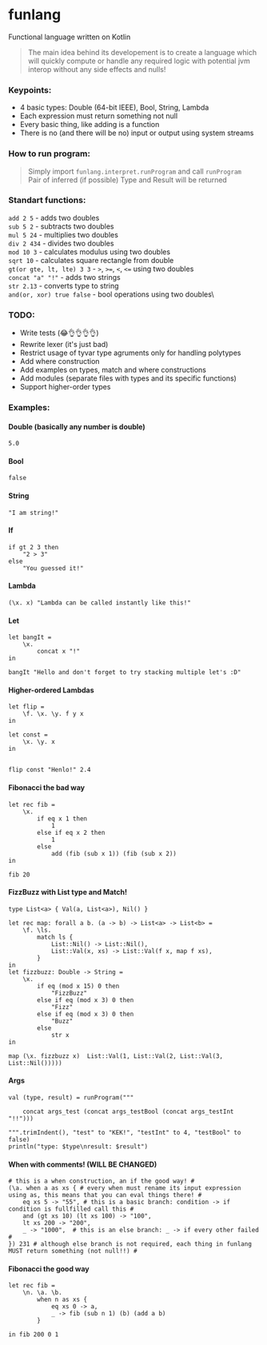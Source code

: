 # funlang
Functional language written on Kotlin
> The main idea behind its developement is to create a language which will quickly compute or handle any required logic with potential jvm interop without any side effects and nulls!

### Keypoints:
- 4 basic types: Double (64-bit IEEE), Bool, String, Lambda
- Each expression must return something not null
- Every basic thing, like adding is a function
- There is no (and there will be no) input or output using system streams

### How to run program:
> Simply import `funlang.interpret.runProgram` and call `runProgram`\
  Pair of inferred (if possible) Type and Result will be returned

### Standart functions:
`add 2 5` - adds two doubles\
`sub 5 2` - subtracts two doubles\
`mul 5 24` - multiplies two doubles\
`div 2 434` - divides two doubles\
`mod 10 3` - calculates modulus using two doubles\
`sqrt 10` - calculates square rectangle from double\
`gt(or gte, lt, lte) 3 3` - `>`, `>=`, `<`, `<=` using two doubles\
`concat "a" "!"` - adds two strings\
`str 2.13` - converts type to string\
`and(or, xor) true false` - bool operations using two doubles\


### TODO:
- Write tests (😂👌👌👌👌)
- Rewrite lexer (it's just bad)
- Restrict usage of tyvar type agruments only for handling polytypes
- Add where construction
- Add examples on types, match and where constructions
- Add modules (separate files with types and its specific functions)
- Support higher-order types

### Examples:
#### Double (basically any number is double)
```
5.0
```

#### Bool
```
false
```

#### String
```
"I am string!"
```

#### If
```
if gt 2 3 then
    "2 > 3"
else 
    "You guessed it!"
```

#### Lambda
```
(\x. x) "Lambda can be called instantly like this!"
```

#### Let
```
let bangIt = 
    \x. 
        concat x "!" 
in 

bangIt "Hello and don't forget to try stacking multiple let's :D"
```

#### Higher-ordered Lambdas
```
let flip = 
    \f. \x. \y. f y x 
in

let const = 
    \x. \y. x 
in


flip const "Henlo!" 2.4
```

#### Fibonacci the bad way
```
let rec fib =
    \x.
        if eq x 1 then
            1
        else if eq x 2 then
            1
        else
            add (fib (sub x 1)) (fib (sub x 2))
in

fib 20
```

#### FizzBuzz with List type and Match!
```
type List<a> { Val(a, List<a>), Nil() }

let rec map: forall a b. (a -> b) -> List<a> -> List<b> =
    \f. \ls.
        match ls {
            List::Nil() -> List::Nil(),
            List::Val(x, xs) -> List::Val(f x, map f xs),
        }
in
let fizzbuzz: Double -> String =
    \x.
        if eq (mod x 15) 0 then
            "FizzBuzz"
        else if eq (mod x 3) 0 then
            "Fizz"
        else if eq (mod x 3) 0 then
            "Buzz"
        else
            str x
in

map (\x. fizzbuzz x)  List::Val(1, List::Val(2, List::Val(3, List::Nil()))))
```

#### Args
```
val (type, result) = runProgram("""

    concat args_test (concat args_testBool (concat args_testInt "!!")))
    
""".trimIndent(), "test" to "KEK!", "testInt" to 4, "testBool" to false)
println("type: $type\nresult: $result")
```

#### When with comments! (WILL BE CHANGED)
```
# this is a when construction, an if the good way! #
(\a. when a as xs { # every when must rename its input expression using as, this means that you can eval things there! #
    eq xs 5 -> "55", # this is a basic branch: condition -> if condition is fullfilled call this #
    and (gt xs 10) (lt xs 100) -> "100",
    lt xs 200 -> "200",
    _ -> "1000",  # this is an else branch: _ -> if every other failed #
}) 231 # although else branch is not required, each thing in funlang MUST return something (not null!!) #
```

#### Fibonacci the good way
```
let rec fib =
    \n. \a. \b.
        when n as xs {
            eq xs 0 -> a,
            _ -> fib (sub n 1) (b) (add a b)
        }

in fib 200 0 1
```
